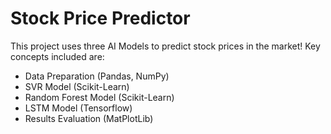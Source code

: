 # Stock Price Predictor

This project uses three AI Models to predict stock prices in the market! Key concepts included are:

- Data Preparation (Pandas, NumPy)
- SVR Model (Scikit-Learn)
- Random Forest Model (Scikit-Learn)
- LSTM Model (Tensorflow)
- Results Evaluation (MatPlotLib)
